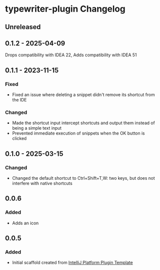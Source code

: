 <!-- Keep a Changelog guide -> https://keepachangelog.com -->

# typewriter-plugin Changelog

## Unreleased

## 0.1.2 - 2025-04-09

Drops compatibility with IDEA 22, Adds compatibility with IDEA 51

## 0.1.1 - 2023-11-15

### Fixed

- Fixed an issue where deleting a snippet didn't remove its shortcut from the IDE

### Changed

- Made the shortcut input intercept shortcuts and output them instead of being a simple text input
- Prevented immediate execution of snippets when the OK button is clicked

## 0.1.0 - 2025-03-15

### Changed

- Changed the default  shortcut to Ctrl+Shift+T,W: two keys, but does not interfere with native shortcuts

## 0.0.6

### Added

- Adds an icon

## 0.0.5

### Added

- Initial scaffold created from [IntelliJ Platform Plugin Template](https://github.com/JetBrains/intellij-platform-plugin-template)
